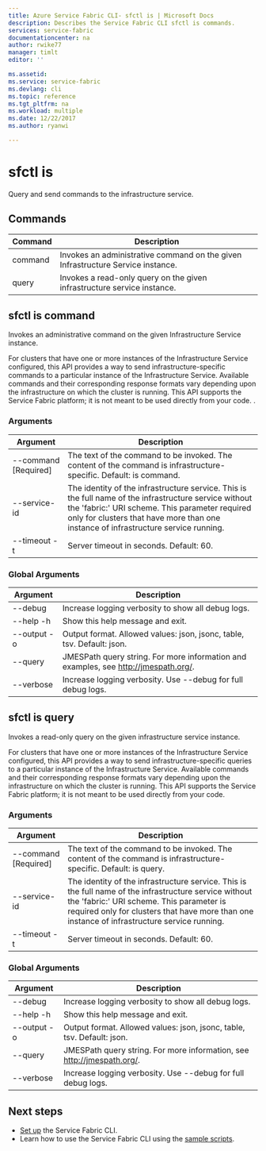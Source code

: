 ```yaml
---
title: Azure Service Fabric CLI- sfctl is | Microsoft Docs
description: Describes the Service Fabric CLI sfctl is commands.
services: service-fabric
documentationcenter: na
author: rwike77
manager: timlt
editor: ''

ms.assetid: 
ms.service: service-fabric
ms.devlang: cli
ms.topic: reference
ms.tgt_pltfrm: na
ms.workload: multiple
ms.date: 12/22/2017
ms.author: ryanwi

---
```


# sfctl is
Query and send commands to the infrastructure service.

## Commands

|Command|Description|
| --- | --- |
|    command| Invokes an administrative command on the given Infrastructure Service instance.|
|    query  | Invokes a read-only query on the given infrastructure service instance.|


## sfctl is command
Invokes an administrative command on the given Infrastructure Service
    instance.

For clusters that have one or more instances of the Infrastructure Service configured, this
        API provides a way to send infrastructure-specific commands to a particular instance of the
        Infrastructure Service. Available commands and their corresponding response formats vary
        depending upon the infrastructure on which the cluster is running. This API supports the
        Service Fabric platform; it is not meant to be used directly from your code. .

### Arguments

|Argument|Description|
| --- | --- |
| --command [Required]| The text of the command to be invoked. The content of the command is      infrastructure-specific.  Default: is command.|
| --service-id     | The identity of the infrastructure service. This is  the full name of the      infrastructure service without the 'fabric:' URI scheme. This parameter      required only for clusters that have more than one instance of      infrastructure service running.|
| --timeout -t     | Server timeout in seconds.  Default: 60.|

### Global Arguments

|  Argument   |                                       Description                                        |
|-------------|------------------------------------------------------------------------------------------|
|   --debug   |                    Increase logging verbosity to show all debug logs.                    |
|  --help -h  |                             Show this help message and exit.                             |
| --output -o |         Output format.  Allowed values: json, jsonc, table, tsv.  Default: json.         |
|   --query   | JMESPath query string. For more information and      examples, see http://jmespath.org/. |
|  --verbose  |               Increase logging verbosity. Use --debug for full debug logs.               |

## sfctl is query
Invokes a read-only query on the given infrastructure service instance.

For clusters that have one or more instances of the Infrastructure Service configured, this
        API provides a way to send infrastructure-specific queries to a particular instance of the
        Infrastructure Service. Available commands and their corresponding response formats vary
        depending upon the infrastructure on which the cluster is running. This API supports the
        Service Fabric platform; it is not meant to be used directly from your code.

### Arguments

|Argument|Description|
| --- | --- |
| --command [Required]| The text of the command to be invoked. The content of the command is      infrastructure-specific.  Default: is query.|
| --service-id     | The identity of the infrastructure service. This is  the full name of the      infrastructure service without the 'fabric:' URI scheme. This parameter is     required only for clusters that have more than one instance of      infrastructure service running.|
| --timeout -t     | Server timeout in seconds.  Default: 60.|

### Global Arguments

|  Argument   |                               Description                                |
|-------------|--------------------------------------------------------------------------|
|   --debug   |            Increase logging verbosity to show all debug logs.            |
|  --help -h  |                     Show this help message and exit.                     |
| --output -o | Output format.  Allowed values: json, jsonc, table, tsv.  Default: json. |
|   --query   |  JMESPath query string. For more information, see http://jmespath.org/.  |
|  --verbose  |       Increase logging verbosity. Use --debug for full debug logs.       |

## Next steps
- [Set up](service-fabric-cli.md) the Service Fabric CLI.
- Learn how to use the Service Fabric CLI using the [sample scripts](/azure/service-fabric/scripts/sfctl-upgrade-application).